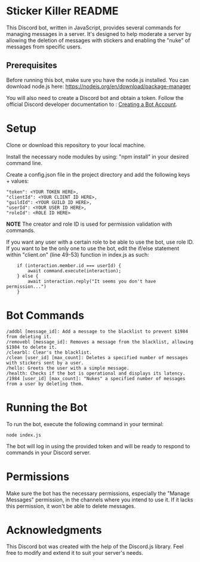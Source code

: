 # Sticker Killer README

This Discord bot, written in JavaScript, provides several commands for managing messages in a server. It's designed to help moderate a server by allowing the deletion of messages with stickers and enabling the "nuke" of messages from specific users.

## Prerequisites

Before running this bot, make sure you have the node.js installed. You can download node.js here: https://nodejs.org/en/download/package-manager

You will also need to create a Discord bot and obtain a token. Follow the official Discord developer documentation to : [Creating a Bot Account](https://discordpy.readthedocs.io/en/stable/discord.html).

# Setup

Clone or download this repository to your local machine.

Install the necessary node modules by using: "npm install" in your desired command line.

Create a config.json file in the project directory and add the following keys + values:

	"token": <YOUR TOKEN HERE>,
	"clientId": <YOUR CLIENT ID HERE>,
	"guildId": <YOUR GUILD ID HERE>,
	"userId": <YOUR USER ID HERE>,
	"roleId": <ROLE ID HERE>

**NOTE** The creator and role ID is used for permission validation with commands.

If you want any user with a certain role to be able to use the bot, use role ID. If you want to be the only one to use the bot, edit the if/else statement within "client.on" (line 49-53) function in index.js as such:

```
    if (interaction.member.id === userId) {
        await command.execute(interaction);
    } else {
        await interaction.reply("It seems you don't have permission...")
    }
```

# Bot Commands
    /addbl [message_id]: Add a message to the blacklist to prevent $1984 from deleting it.
    /removebl [message_id]: Removes a message from the blacklist, allowing $1984 to delete it.
    /clearbl: Clear's the blacklist.
    /clean [user_id] [max_count]: Deletes a specified number of messages with stickers sent by a user.
    /hello: Greets the user with a simple message.
    /health: Checks if the bot is operational and displays its latency.
    /1984 [user_id] [max_count]: "Nukes" a specified number of messages from a user by deleting them.

# Running the Bot

To run the bot, execute the following command in your terminal:

    node index.js

The bot will log in using the provided token and will be ready to respond to commands in your Discord server.

# Permissions

Make sure the bot has the necessary permissions, especially the "Manage Messages" permission, in the channels where you intend to use it. If it lacks this permission, it won't be able to delete messages.

# Acknowledgments

This Discord bot was created with the help of the Discord.js library. Feel free to modify and extend it to suit your server's needs.

